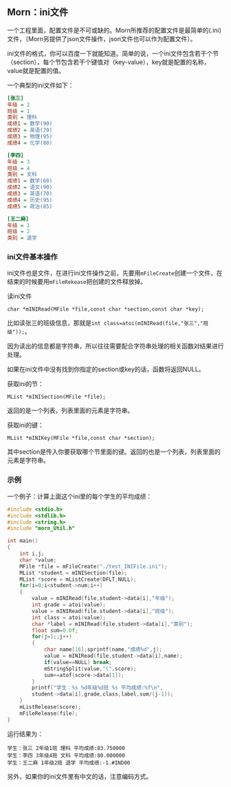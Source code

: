 ## Morn：ini文件

一个工程里面，配置文件是不可或缺的。Morn所推荐的配置文件是最简单的(.ini)文件，（Morn另提供了json文件操作，json文件也可以作为配置文件）。

ini文件的格式，你可以百度一下就能知道。简单的说，一个ini文件包含若干个节（section），每个节包含若干个键值对（key-value），key就是配置的名称，value就是配置的值。

一个典型的ini文件如下：

```ini
[张三]
年级 = 2
班级 = 1
类别 = 理科
成绩1 = 数学(90)
成绩2 = 英语(70)
成绩3 = 物理(95)
成绩4 = 化学(80)

[李四]
年级 = 3
班级 = 4
类别 = 文科
成绩1 = 数学(60)
成绩2 = 语文(90)
成绩3 = 英语(70)
成绩4 = 历史(95)
成绩5 = 政治(85)

[王二麻]
年级 = 1
班级 = 2
类别 = 退学
```



### ini文件基本操作

ini文件也是文件，在进行ini文件操作之前，先要用`mFileCreate`创建一个文件，在结束的时候要用`mFileRekease`把创建的文件释放掉。

读ini文件

```
char *mINIRead(MFile *file,const char *section,const char *key);
```

比如读张三的班级信息，那就是`int class=atoi(mINIRead(file,"张三","班级"));`。

因为读出的信息都是字符串，所以往往需要配合字符串处理的相关函数对结果进行处理。

如果在ini文件中没有找到你指定的section或key的话，函数将返回NULL。



获取ini的节：

```
MList *mINISection(MFile *file);
```

返回的是一个列表，列表里面的元素是字符串。



获取ini的键：

```
MList *mINIKey(MFile *file,const char *section);
```

其中section是传入你要获取哪个节里面的键。返回的也是一个列表，列表里面的元素是字符串。



### 示例

一个例子：计算上面这个ini里的每个学生的平均成绩：

```c
#include <stdio.h>
#include <stdlib.h>
#include <string.h>
#include "morn_Util.h"

int main()
{
    int i,j;
    char *value;
    MFile *file = mFileCreate("./test_INIFile.ini");
    MList *student = mINISection(file);
    MList *score = mListCreate(DFLT,NULL);
    for(i=0;i<student->num;i++)
    {
        value = mINIRead(file,student->data[i],"年级");
        int grade = atoi(value);
        value = mINIRead(file,student->data[i],"班级");
        int class = atoi(value);
        char *label = mINIRead(file,student->data[i],"类别");
        float sum=0.0f;
        for(j=1;;j++)
        {
            char name[16];sprintf(name,"成绩%d",j);
            value = mINIRead(file,student->data[i],name);
            if(value==NULL) break;
            mStringSplit(value,"(",score);
            sum+=atof(score->data[1]);
        }
        printf("学生：%s %d年级%d班 %s 平均成绩:%f\n",
        student->data[i],grade,class,label,sum/(j-1));
    }
    mListRelease(score);
    mFileRelease(file);
}
```

运行结果为：

```
学生：张三 2年级1班 理科 平均成绩:83.750000
学生：李四 3年级4班 文科 平均成绩:80.000000
学生：王二麻 1年级2班 退学 平均成绩:-1.#IND00
```



另外，如果你的ini文件里有中文的话，注意编码方式。



